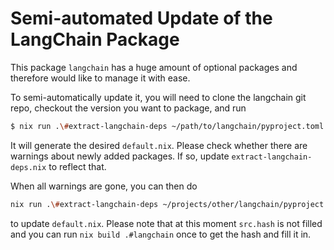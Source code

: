 # Semi-automated Update of the LangChain Package

This package `langchain` has a huge amount of optional packages and
therefore would like to manage it with ease.

To semi-automatically update it, you will need to clone the langchain
git repo, checkout the version you want to package, and run

```bash
$ nix run .\#extract-langchain-deps ~/path/to/langchain/pyproject.toml
```

It will generate the desired `default.nix`. Please check whether there
are warnings about newly added packages. If so, update
`extract-langchain-deps.nix` to reflect that.

When all warnings are gone, you can then do

```bash
nix run .\#extract-langchain-deps ~/projects/other/langchain/pyproject.toml > pkgs/langchain/default.nix
```

to update `default.nix`. Please note that at this moment `src.hash` is
not filled and you can run `nix build .#langchain` once to get the
hash and fill it in.
